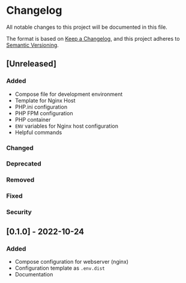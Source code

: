 # Changelog

All notable changes to this project will be documented in this file.

The format is based on [Keep a Changelog](https://keepachangelog.com/en/1.0.0/),
and this project adheres to [Semantic Versioning](https://semver.org/spec/v2.0.0.html).

## [Unreleased]

### Added

- Compose file for development environment
- Template for Nginx Host
- PHP.ini configuration
- PHP FPM configuration
- PHP container
- `ENV` variables for Nginx host configuration
- Helpful commands

### Changed


### Deprecated

### Removed

### Fixed

### Security

## [0.1.0] - 2022-10-24

### Added

- Compose configuration for webserver (nginx)
- Configuration template as `.env.dist`
- Documentation